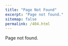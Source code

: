 ```yaml
---
title: "Page Not Found"
excerpt: "Page not found."
sitemap: false
permalink: /404.html
---
```


Page not found.
